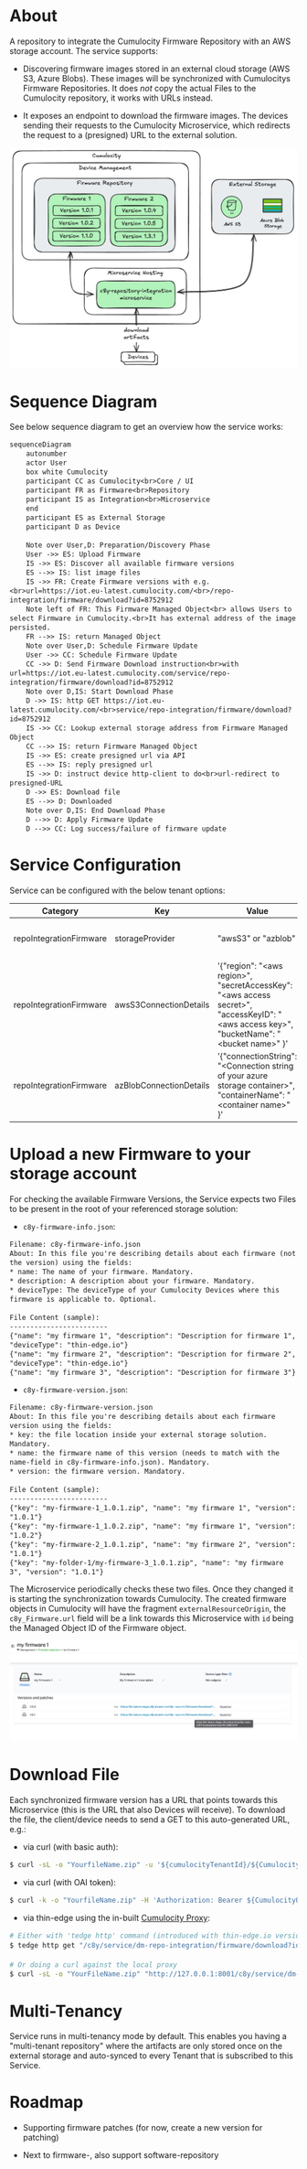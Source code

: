 # About

A repository to integrate the Cumulocity Firmware Repository with an AWS storage account. The service supports:

* Discovering firmware images stored in an external cloud storage (AWS S3, Azure Blobs). These images will be synchronized with Cumulocitys Firmware Repositories. It does *not* copy the actual Files to the Cumulocity repository, it works with URLs instead.

* It exposes an endpoint to download the firmware images. The devices sending their requests to the Cumulocity Microservice, which redirects the request to a (presigned) URL to the external solution.

<img src="docs/imgs/overview.png" width="600">

# Sequence Diagram 

See below sequence diagram to get an overview how the service works:

```mermaid
sequenceDiagram
    autonumber
    actor User
    box white Cumulocity
    participant CC as Cumulocity<br>Core / UI
    participant FR as Firmware<br>Repository
    participant IS as Integration<br>Microservice
    end
    participant ES as External Storage
    participant D as Device

    Note over User,D: Preparation/Discovery Phase
    User ->> ES: Upload Firmware
    IS ->> ES: Discover all available firmware versions
    ES -->> IS: list image files
    IS ->> FR: Create Firmware versions with e.g. <br>url=https://iot.eu-latest.cumulocity.com/<br>/repo-integration/firmware/download?id=8752912
    Note left of FR: This Firmware Managed Object<br> allows Users to select Firmware in Cumulocity.<br>It has external address of the image persisted.
    FR -->> IS: return Managed Object
    Note over User,D: Schedule Firmware Update
    User ->> CC: Schedule Firmware Update
    CC ->> D: Send Firmware Download instruction<br>with url=https://iot.eu-latest.cumulocity.com/service/repo-integration/firmware/download?id=8752912
    Note over D,IS: Start Download Phase
    D ->> IS: http GET https://iot.eu-latest.cumulocity.com/<br>service/repo-integration/firmware/download?id=8752912
    IS ->> CC: Lookup external storage address from Firmware Managed Object
    CC -->> IS: return Firmware Managed Object
    IS ->> ES: create presigned url via API
    ES -->> IS: reply presigned url
    IS ->> D: instruct device http-client to do<br>url-redirect to presigned-URL
    D ->> ES: Download file
    ES -->> D: Downloaded
    Note over D,IS: End Download Phase
    D -->> D: Apply Firmware Update
    D -->> CC: Log success/failure of firmware update
```

# Service Configuration

Service can be configured with the below tenant options:

Category | Key | Value | Note
--|--|--|--|
repoIntegrationFirmware | storageProvider | "awsS3" or "azblob" | Supported values: `awsS3`, `azblob`. Datatype string. |
repoIntegrationFirmware | awsS3ConnectionDetails | '{"region": "\<aws region\>", "secretAccessKey": "\<aws access secret\>", "accessKeyID": "\<aws access key\>", "bucketName": "\<bucket name\>" }' | Mandatory if storageProvider = `awsS3`. Value is a stringified JSON. |
repoIntegrationFirmware | azBlobConnectionDetails | '{"connectionString": "\<Connection string of your azure storage container\>", "containerName": "\<container name\>" }' | Mandatory if storageProvider = `azblob`. Value is a stringified JSON. |

# Upload a new Firmware to your storage account

For checking the available Firmware Versions, the Service expects two Files to be present in the root of your referenced storage solution:

* `c8y-firmware-info.json`:

```text
Filename: c8y-firmware-info.json
About: In this file you're describing details about each firmware (not the version) using the fields:
* name: The name of your firmware. Mandatory.
* description: A description about your firmware. Mandatory.
* deviceType: The deviceType of your Cumulocity Devices where this firmware is applicable to. Optional.

File Content (sample):
------------------------
{"name": "my firmware 1", "description": "Description for firmware 1", "deviceType": "thin-edge.io"}
{"name": "my firmware 2", "description": "Description for firmware 2", "deviceType": "thin-edge.io"}
{"name": "my firmware 3", "description": "Description for firmware 3"}
```

* `c8y-firmware-version.json`:

```text
Filename: c8y-firmware-version.json
About: In this file you're describing details about each firmware version using the fields:
* key: the file location inside your external storage solution. Mandatory.
* name: the firmware name of this version (needs to match with the name-field in c8y-firmware-info.json). Mandatory.
* version: the firmware version. Mandatory.

File Content (sample):
------------------------
{"key": "my-firmware-1_1.0.1.zip", "name": "my firmware 1", "version": "1.0.1"}
{"key": "my-firmware-1_1.0.2.zip", "name": "my firmware 1", "version": "1.0.2"}
{"key": "my-firmware-2_1.0.1.zip", "name": "my firmware 2", "version": "1.0.1"}
{"key": "my-folder-1/my-firmware-3_1.0.1.zip", "name": "my firmware 3", "version": "1.0.1"}
```

The Microservice periodically checks these two files. Once they changed it is starting the synchronization towards Cumulocity. The created firmware objects in Cumulocity will have the fragment `externalResourceOrigin`, the `c8y_Firmware.url` field will be a link towards this Microservice with `id` being the Managed Object ID of the Firmware object. 

![Uploaded firmware](docs/imgs/uploaded-firmware.png "Uploaded firmware")

# Download File

Each synchronized firmware version has a URL that points towards this Microservice (this is the URL that also Devices will receive). To download the file, the client/device needs to send a GET to this auto-generated URL, e.g.:

* via curl (with basic auth):
```sh
$ curl -sL -o "YourfileName.zip" -u '${cumulocityTenantId}/${CumulocityUserName}:${CumulocityPassword}' -X 'GET' 'https://kb.latest.stage.c8y.io/service/dm-repo-integration/firmware/download?id=9963218'
```

* via curl (with OAI token): 
```sh
$ curl -k -o "YourfileName.zip" -H 'Authorization: Bearer ${CumulocityOAIToken}' -X 'GET' 'https://kb.latest.stage.c8y.io/service/dm-repo-integration/firmware/download?id=9963218'
```

* via thin-edge using the in-built [Cumulocity Proxy](https://thin-edge.github.io/thin-edge.io/references/cumulocity-proxy/):
```sh
# Either with 'tedge http' command (introduced with thin-edge.io version 1.5.0)
$ tedge http get "/c8y/service/dm-repo-integration/firmware/download?id=9963218" > YourFileName.zip

# Or doing a curl against the local proxy
$ curl -sL -o "YourFileName.zip" "http://127.0.0.1:8001/c8y/service/dm-repo-integration/firmware/download?id=3161253"
```

# Multi-Tenancy

Service runs in multi-tenancy mode by default. This enables you having a "multi-tenant repository" where the artifacts are only stored once on the external storage and auto-synced to every Tenant that is subscribed to this Service.

# Roadmap

* Supporting firmware patches (for now, create a new version for patching)

* Next to firmware-, also support software-repository
